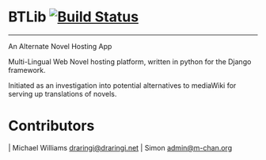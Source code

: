 BTLib [![Build Status](https://travis-ci.org/Lord-Simon/btlib.png?branch=master)](https://travis-ci.org/Lord-Simon/btlib)
=======
--------------------
An Alternate Novel Hosting App

Multi-Lingual Web Novel hosting platform, written in python for the Django framework.

Initiated as an investigation into potential alternatives to mediaWiki for serving up translations of novels.

Contributors
============
| Michael Williams <draringi@draringi.net>
| Simon <admin@m-chan.org>
